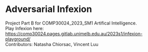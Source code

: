 # Adversarial Infexion
Project Part B for COMP30024_2023_SM1 Artifical Intelligence. \
Play Infexion here: https://comp30024.pages.gitlab.unimelb.edu.au/2023s1/infexion-playground/ \
Contributors: Natasha Chiorsac, Vincent Luu
